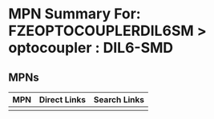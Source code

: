 



# MPN Summary For: FZEOPTOCOUPLERDIL6SM > optocoupler : DIL6-SMD

## MPNs
  

|MPN|Direct Links|Search Links|
| :--- | :--- | :--- |
||||
